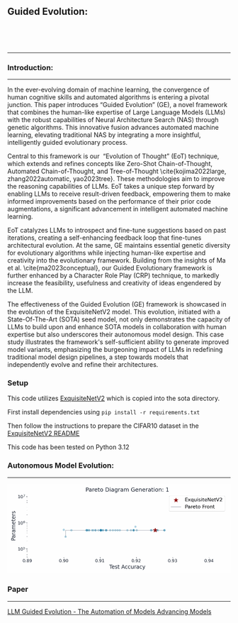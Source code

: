 ## Guided Evolution:

<p align="center">
  <img src="https://i.ibb.co/whMScMY/Picture1.png" alt="">
</p>
<br>

______

### Introduction:

______

In the ever-evolving domain of machine learning, the convergence of human cognitive skills and automated algorithms is entering a pivotal junction. This paper introduces “Guided Evolution” (GE), a novel framework that combines the human-like expertise of Large Language Models (LLMs) with the robust capabilities of Neural Architecture Search (NAS) through genetic algorithms. This innovative fusion advances automated machine learning, elevating traditional NAS by integrating a more insightful, intelligently guided evolutionary process.

Central to this framework is our  “Evolution of Thought” (EoT) technique, which extends and refines concepts like Zero-Shot Chain-of-Thought, Automated Chain-of-Thought, and Tree-of-Thought \cite{kojima2022large, zhang2022automatic, yao2023tree}. These methodologies aim to improve the reasoning capabilities of LLMs. EoT takes a unique step forward by enabling LLMs to receive result-driven feedback, empowering them to make informed improvements based on the performance of their prior code augmentations, a significant advancement in intelligent automated machine learning.

EoT catalyzes LLMs to introspect and fine-tune suggestions based on past iterations, creating a self-enhancing feedback loop that fine-tunes architectural evolution. At the same, GE maintains essential genetic diversity for evolutionary algorithms while injecting human-like expertise and creativity into the evolutionary framework. Building from the insights of Ma et al. \cite{ma2023conceptual}, our Guided Evolutionary framework is further enhanced by a Character Role Play (CRP) technique, to markedly increase the feasibility, usefulness and creativity of ideas engendered by the LLM. 

The effectiveness of the Guided Evolution (GE) framework is showcased in the evolution of the ExquisiteNetV2 model. This evolution, initiated with a State-Of-The-Art (SOTA) seed model, not only demonstrates the capacity of LLMs to build upon and enhance SOTA models in collaboration with human expertise but also underscores their autonomous model design. This case study illustrates the framework's self-sufficient ability to generate improved model variants, emphasizing the burgeoning impact of LLMs in redefining traditional model design pipelines, a step towards models that independently evolve and refine their architectures. 

### Setup

This code utilizes [ExquisiteNetV2](https://github.com/shyhyawJou/ExquisiteNetV2) which is copied into the sota directory.

First install dependencies using `pip install -r requirements.txt`

Then follow the instructions to prepare the CIFAR10 dataset in the [ExquisiteNetV2 README](./sota/ExquisiteNetV2/README.md)

This code has been tested on Python 3.12

### Autonomous Model Evolution:
_____
<p align="center">
  <img src="./assets/ge_run1.gif" alt="">
</p>

### Paper
_____

[LLM Guided Evolution - The Automation of Models Advancing Models](./assets/paper/LLM_Guided_Evolution___The_Automation_of_Models_Advancing_Models.pdf)
